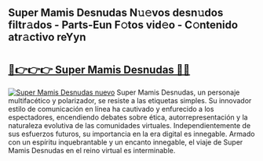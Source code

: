 ## Super Mamis Desnudas N𝚞𝚎vos desn𝚞dos filtr𝚊dos - Parts-Eun F𝚘tos vid𝚎o - C𝚘ntenido atr𝚊ctivo reYyn

# <h2><a href="http://mb9c1n8.tromn.icu/?c=Super+Mamis+Desnudas">🔗👉👉👉 Super Mamis Desnudas 🔗🔗</a></h2>

[![Super Mamis Desnudas nuevo](https://i.imgur.com/pEAQMta.gif)](http://mb9c1n8.tromn.icu/?c=Super+Mamis+Desnudas)
Super Mamis Desnudas, un personaje multifacético y polarizador, se resiste a las etiquetas simples. Su innovador estilo de comunicación en línea ha cautivado y enfurecido a los espectadores, encendiendo debates sobre ética, autorrepresentación y la naturaleza evolutiva de las comunidades virtuales. Independientemente de sus esfuerzos futuros, su importancia en la era digital es innegable. Armado con un espíritu inquebrantable y un encanto innegable, el viaje de Super Mamis Desnudas en el reino virtual es interminable.

